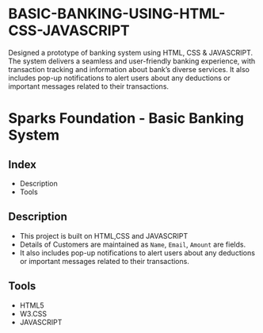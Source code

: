 # BASIC-BANKING-USING-HTML-CSS-JAVASCRIPT
Designed a prototype of banking system using HTML, CSS &amp; JAVASCRIPT. The system delivers a seamless and user-friendly banking experience, with transaction tracking and information about bank’s diverse services. It also includes pop-up notifications to alert users about any deductions or important messages related to their transactions.
# Sparks Foundation - Basic Banking System

## Index
- Description
- Tools

## Description

- This project is built on HTML,CSS and JAVASCRIPT 
- Details of Customers are maintained as `Name`, `Email`, `Amount` are fields.
- It also includes pop-up notifications to alert users about any deductions or important messages related to their transactions.

## Tools

- HTML5
- W3.CSS
- JAVASCRIPT 

 


